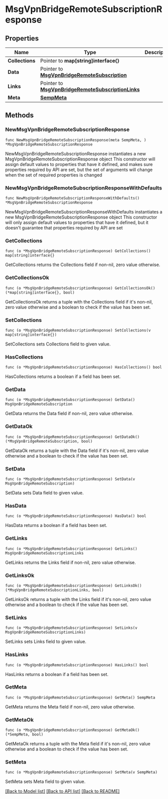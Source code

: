 # MsgVpnBridgeRemoteSubscriptionResponse

## Properties

Name | Type | Description | Notes
------------ | ------------- | ------------- | -------------
**Collections** | Pointer to **map[string]interface{}** |  | [optional] 
**Data** | Pointer to [**MsgVpnBridgeRemoteSubscription**](MsgVpnBridgeRemoteSubscription.md) |  | [optional] 
**Links** | Pointer to [**MsgVpnBridgeRemoteSubscriptionLinks**](MsgVpnBridgeRemoteSubscriptionLinks.md) |  | [optional] 
**Meta** | [**SempMeta**](SempMeta.md) |  | 

## Methods

### NewMsgVpnBridgeRemoteSubscriptionResponse

`func NewMsgVpnBridgeRemoteSubscriptionResponse(meta SempMeta, ) *MsgVpnBridgeRemoteSubscriptionResponse`

NewMsgVpnBridgeRemoteSubscriptionResponse instantiates a new MsgVpnBridgeRemoteSubscriptionResponse object
This constructor will assign default values to properties that have it defined,
and makes sure properties required by API are set, but the set of arguments
will change when the set of required properties is changed

### NewMsgVpnBridgeRemoteSubscriptionResponseWithDefaults

`func NewMsgVpnBridgeRemoteSubscriptionResponseWithDefaults() *MsgVpnBridgeRemoteSubscriptionResponse`

NewMsgVpnBridgeRemoteSubscriptionResponseWithDefaults instantiates a new MsgVpnBridgeRemoteSubscriptionResponse object
This constructor will only assign default values to properties that have it defined,
but it doesn't guarantee that properties required by API are set

### GetCollections

`func (o *MsgVpnBridgeRemoteSubscriptionResponse) GetCollections() map[string]interface{}`

GetCollections returns the Collections field if non-nil, zero value otherwise.

### GetCollectionsOk

`func (o *MsgVpnBridgeRemoteSubscriptionResponse) GetCollectionsOk() (*map[string]interface{}, bool)`

GetCollectionsOk returns a tuple with the Collections field if it's non-nil, zero value otherwise
and a boolean to check if the value has been set.

### SetCollections

`func (o *MsgVpnBridgeRemoteSubscriptionResponse) SetCollections(v map[string]interface{})`

SetCollections sets Collections field to given value.

### HasCollections

`func (o *MsgVpnBridgeRemoteSubscriptionResponse) HasCollections() bool`

HasCollections returns a boolean if a field has been set.

### GetData

`func (o *MsgVpnBridgeRemoteSubscriptionResponse) GetData() MsgVpnBridgeRemoteSubscription`

GetData returns the Data field if non-nil, zero value otherwise.

### GetDataOk

`func (o *MsgVpnBridgeRemoteSubscriptionResponse) GetDataOk() (*MsgVpnBridgeRemoteSubscription, bool)`

GetDataOk returns a tuple with the Data field if it's non-nil, zero value otherwise
and a boolean to check if the value has been set.

### SetData

`func (o *MsgVpnBridgeRemoteSubscriptionResponse) SetData(v MsgVpnBridgeRemoteSubscription)`

SetData sets Data field to given value.

### HasData

`func (o *MsgVpnBridgeRemoteSubscriptionResponse) HasData() bool`

HasData returns a boolean if a field has been set.

### GetLinks

`func (o *MsgVpnBridgeRemoteSubscriptionResponse) GetLinks() MsgVpnBridgeRemoteSubscriptionLinks`

GetLinks returns the Links field if non-nil, zero value otherwise.

### GetLinksOk

`func (o *MsgVpnBridgeRemoteSubscriptionResponse) GetLinksOk() (*MsgVpnBridgeRemoteSubscriptionLinks, bool)`

GetLinksOk returns a tuple with the Links field if it's non-nil, zero value otherwise
and a boolean to check if the value has been set.

### SetLinks

`func (o *MsgVpnBridgeRemoteSubscriptionResponse) SetLinks(v MsgVpnBridgeRemoteSubscriptionLinks)`

SetLinks sets Links field to given value.

### HasLinks

`func (o *MsgVpnBridgeRemoteSubscriptionResponse) HasLinks() bool`

HasLinks returns a boolean if a field has been set.

### GetMeta

`func (o *MsgVpnBridgeRemoteSubscriptionResponse) GetMeta() SempMeta`

GetMeta returns the Meta field if non-nil, zero value otherwise.

### GetMetaOk

`func (o *MsgVpnBridgeRemoteSubscriptionResponse) GetMetaOk() (*SempMeta, bool)`

GetMetaOk returns a tuple with the Meta field if it's non-nil, zero value otherwise
and a boolean to check if the value has been set.

### SetMeta

`func (o *MsgVpnBridgeRemoteSubscriptionResponse) SetMeta(v SempMeta)`

SetMeta sets Meta field to given value.



[[Back to Model list]](../README.md#documentation-for-models) [[Back to API list]](../README.md#documentation-for-api-endpoints) [[Back to README]](../README.md)


